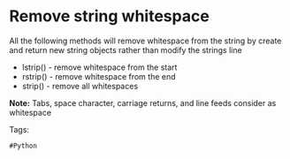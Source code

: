 # Remove string whitespace 

All the following methods will remove whitespace from the string by
create and return new string objects rather than modify the strings line

* lstrip() - remove whitespace from the start
* rstrip() - remove whitespace from the end
* strip()	- remove all whitespaces

**Note:** Tabs, space character, carriage returns, and line feeds
consider as whitespace

Tags:
```
#Python
```
